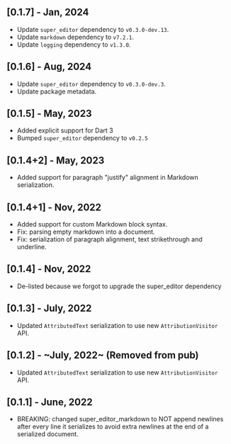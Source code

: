 ## [0.1.7] - Jan, 2024
* Update `super_editor` dependency to `v0.3.0-dev.13`.
* Update `markdown` dependency to `v7.2.1`.
* Update `logging` dependency to `v1.3.0`.

## [0.1.6] - Aug, 2024
* Update `super_editor` dependency to `v0.3.0-dev.3`.
* Update package metadata.

## [0.1.5] - May, 2023
* Added explicit support for Dart 3
* Bumped `super_editor` dependency to `v0.2.5`

## [0.1.4+2] - May, 2023
* Added support for paragraph "justify" alignment in Markdown serialization.

## [0.1.4+1] - Nov, 2022
* Added support for custom Markdown block syntax.
* Fix: parsing empty markdown into a document.
* Fix: serialization of paragraph alignment, text strikethrough and underline.

## [0.1.4] - Nov, 2022
* De-listed because we forgot to upgrade the super_editor dependency

## [0.1.3] - July, 2022
* Updated `AttributedText` serialization to use new `AttributionVisitor` API.

## [0.1.2] - ~July, 2022~ (Removed from pub)
* Updated `AttributedText` serialization to use new `AttributionVisitor` API.

## [0.1.1] - June, 2022
* BREAKING: changed super_editor_markdown to NOT append newlines after every line it serializes to avoid extra newlines at the end of a serialized document.